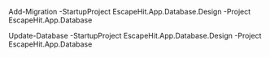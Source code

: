 ﻿Add-Migration -StartupProject EscapeHit.App.Database.Design -Project EscapeHit.App.Database <Name>

Update-Database -StartupProject EscapeHit.App.Database.Design -Project EscapeHit.App.Database